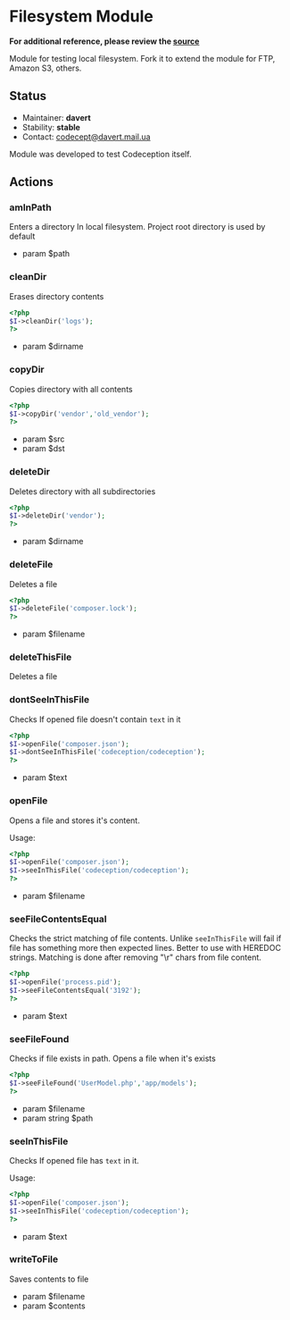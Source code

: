# Filesystem Module

**For additional reference, please review the [source](https://github.com/Codeception/Codeception/tree/master/src/Codeception/Module/Filesystem.php)**

Module for testing local filesystem.
Fork it to extend the module for FTP, Amazon S3, others.

## Status

* Maintainer: **davert**
* Stability: **stable**
* Contact: codecept@davert.mail.ua

Module was developed to test Codeception itself.

## Actions

### amInPath

Enters a directory In local filesystem.
Project root directory is used by default

 * param $path

### cleanDir

Erases directory contents

``` php
<?php
$I->cleanDir('logs');
?>
```

 * param $dirname

### copyDir

Copies directory with all contents

``` php
<?php
$I->copyDir('vendor','old_vendor');
?>
```

 * param $src
 * param $dst

### deleteDir

Deletes directory with all subdirectories

``` php
<?php
$I->deleteDir('vendor');
?>
```

 * param $dirname

### deleteFile

Deletes a file

``` php
<?php
$I->deleteFile('composer.lock');
?>
```

 * param $filename

### deleteThisFile

Deletes a file

### dontSeeInThisFile

Checks If opened file doesn't contain `text` in it

``` php
<?php
$I->openFile('composer.json');
$I->dontSeeInThisFile('codeception/codeception');
?>
```

 * param $text

### openFile

Opens a file and stores it's content.

Usage:

``` php
<?php
$I->openFile('composer.json');
$I->seeInThisFile('codeception/codeception');
?>
```

 * param $filename

### seeFileContentsEqual

Checks the strict matching of file contents.
Unlike `seeInThisFile` will fail if file has something more then expected lines.
Better to use with HEREDOC strings.
Matching is done after removing "\r" chars from file content.

``` php
<?php
$I->openFile('process.pid');
$I->seeFileContentsEqual('3192');
?>
```

 * param $text

### seeFileFound

Checks if file exists in path.
Opens a file when it's exists

``` php
<?php
$I->seeFileFound('UserModel.php','app/models');
?>
```

 * param $filename
 * param string $path

### seeInThisFile

Checks If opened file has `text` in it.

Usage:

``` php
<?php
$I->openFile('composer.json');
$I->seeInThisFile('codeception/codeception');
?>
```

 * param $text

### writeToFile

Saves contents to file

 * param $filename
 * param $contents

